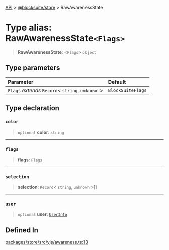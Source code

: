 [API](../../../index.md) > [@blocksuite/store](../index.md) > RawAwarenessState

# Type alias: RawAwarenessState`<Flags>`

> **RawAwarenessState**: <`Flags`> `object`

## Type parameters

| Parameter | Default |
| :------ | :------ |
| `Flags` *extends* `Record`\< `string`, `unknown` \> | `BlockSuiteFlags` |

## Type declaration

### `color`

> `optional` **color**: `string`

***

### `flags`

> **flags**: `Flags`

***

### `selection`

> **selection**: `Record`\< `string`, `unknown` \>[]

***

### `user`

> `optional` **user**: [`UserInfo`](../interfaces/interface.UserInfo.md)

## Defined In

[packages/store/src/yjs/awareness.ts:13](https://github.com/Saul-Mirone/blocksuite/blob/f2324b82e/packages/store/src/yjs/awareness.ts#L13)
